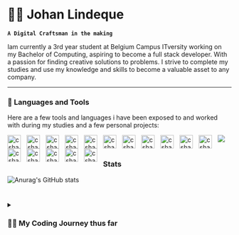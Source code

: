 # 🚵‍♂️ Johan Lindeque

**`A Digital Craftsman in the making`**

Iam currently a 3rd year student at Belgium Campus ITversity
working on my Bachelor of Computing, aspiring to become a full stack
developer. With a passion for finding creative solutions to problems. I strive
to complete my studies and use my knowledge and skills
to become a valuable asset to any company.

---

### 🧰 Languages and Tools
Here are a few tools and languages i have been exposed to and worked with during my studies and a few personal projects:


<img align="left" alt="csharp" width="30px" style="padding-right:10px;" src="https://cdn.jsdelivr.net/gh/devicons/devicon/icons/csharp/csharp-original.svg" />

<img src="https://cdn.jsdelivr.net/gh/devicons/devicon/icons/microsoftsqlserver/microsoftsqlserver-plain-wordmark.svg" />
          
          
          
<img align="left" alt="csharp" width="30px" style="padding-right:10px;" src="https://cdn.jsdelivr.net/gh/devicons/devicon/icons/vscode/vscode-original.svg" />
<img align="left" alt="csharp" width="30px" style="padding-right:10px;" src="https://cdn.jsdelivr.net/gh/devicons/devicon/icons/github/github-original.svg" />  
<img align="left" alt="csharp" width="30px" style="padding-right:10px;" src="https://cdn.jsdelivr.net/gh/devicons/devicon/icons/html5/html5-original.svg" />

<img align="left" alt="csharp" width="30px" style="padding-right:10px;"  src="https://cdn.jsdelivr.net/gh/devicons/devicon/icons/css3/css3-original.svg" />

<img align="left" alt="csharp" width="30px" style="padding-right:10px;"  src="https://cdn.jsdelivr.net/gh/devicons/devicon/icons/javascript/javascript-original.svg" />

<img align="left" alt="csharp" width="30px" style="padding-right:10px;"  src="https://cdn.jsdelivr.net/gh/devicons/devicon/icons/react/react-original.svg" />

<img align="left" alt="csharp" width="30px" style="padding-right:10px;"  src="https://cdn.jsdelivr.net/gh/devicons/devicon/icons/tailwindcss/tailwindcss-original-wordmark.svg" />

<img align="left" alt="csharp" width="30px" style="padding-right:10px;" src="https://cdn.jsdelivr.net/gh/devicons/devicon/icons/mongodb/mongodb-original.svg" />

<img align="left" alt="csharp" width="30px" style="padding-right:10px;" src="https://cdn.jsdelivr.net/gh/devicons/devicon/icons/nodejs/nodejs-original-wordmark.svg" />

<img align="left" alt="csharp" width="30px" style="padding-right:10px;" src="https://cdn.jsdelivr.net/gh/devicons/devicon/icons/npm/npm-original-wordmark.svg" />

<img align="left" alt="csharp" width="30px" style="padding-right:10px;" src="https://cdn.jsdelivr.net/gh/devicons/devicon/icons/wordpress/wordpress-plain.svg" />

<img align="left" alt="csharp" width="30px" style="padding-right:10px;" src="https://cdn.jsdelivr.net/gh/devicons/devicon/icons/figma/figma-original.svg" />

<img align="left" alt="csharp" width="30px" style="padding-right:10px;" src="https://cdn.jsdelivr.net/gh/devicons/devicon/icons/express/express-original.svg" />

<img align="left" alt="csharp" width="30px" style="padding-right:10px;" src="https://cdn.jsdelivr.net/gh/devicons/devicon/icons/arduino/arduino-original.svg" />

<img align="left" alt="csharp" width="30px" style="padding-right:10px;" src="https://cdn.jsdelivr.net/gh/devicons/devicon/icons/dotnetcore/dotnetcore-original.svg" />
<br/>


#
### Stats

![Anurag's GitHub stats](https://github-readme-stats.vercel.app/api?username=JohanLindeque&show_icons=true&theme=algolia)

#
<details>
 <summary><h3>👨‍💻 My Coding Journey thus far</h3></summary>
             Started coding...


---
[website]: https://johanlindeque.github.io/JohanLindeque/
[linkedin]: https://www.linkedin.com/in/johan-lindeque/
          
          
          

          
          
          
          
          

          
          
          

          



          
                    
            
          

